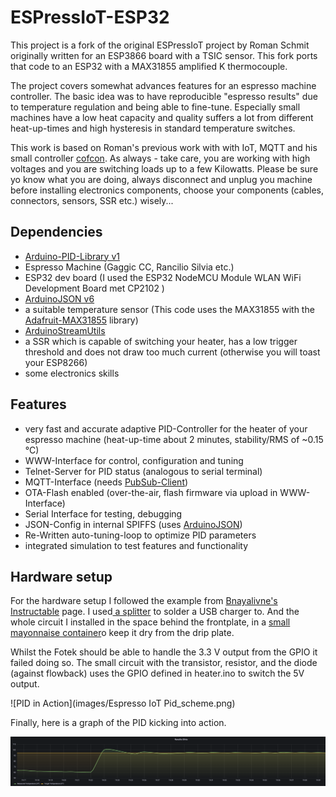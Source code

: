 

# ESPressIoT-ESP32

This project is a fork of the original ESPressIoT project by Roman
Schmit originally written for an  ESP3866 board with a TSIC
sensor. This fork ports that code to an ESP32 with a MAX31855
amplified K thermocouple.


The project covers somewhat advances features for an espresso machine
controller. The basic idea was to have reproducible "espresso results"
due to temperature regulation and being able to fine-tune. Especially
small machines have a low heat capacity and quality suffers a lot from
different heat-up-times and high hysteresis in standard temperature
switches.

This work is based on Roman's previous work with with IoT, MQTT and his
small controller [cofcon](https://github.com/Schm1tz1/cofcon). As
always - take care, you are working with high voltages and you are
switching loads up to a few Kilowatts. Please be sure yo know what you
are doing, always disconnect and unplug you machine before installing
electronics components, choose your components (cables, connectors,
sensors, SSR etc.) wisely...

## Dependencies
* [Arduino-PID-Library v1][1] 
* Espresso Machine (Gaggic CC, Rancilio Silvia etc.)
* ESP32 dev board (I used  the ESP32 NodeMCU Module WLAN WiFi Development Board met CP2102 )
* [ArduinoJSON v6][2]
* a suitable temperature sensor (This code uses the MAX31855 with the
  [Adafruit-MAX31855][3] library)
* [ArduinoStreamUtils][4]
* a SSR which is capable of switching your heater, has a low trigger threshold and does not draw too much current (otherwise you will toast your ESP8266)
* some electronics skills

## Features
* very fast and accurate adaptive PID-Controller for the heater of your espresso machine (heat-up-time about 2 minutes, stability/RMS of ~0.15 °C)
* WWW-Interface for control, configuration and tuning
* Telnet-Server for PID status (analogous to serial terminal)
* MQTT-Interface (needs [PubSub-Client][5])
* OTA-Flash enabled (over-the-air, flash firmware via upload in WWW-Interface)
* Serial Interface for testing, debugging
* JSON-Config in internal SPIFFS (uses [ArduinoJSON][2])
* Re-Written auto-tuning-loop to optimize PID parameters
* integrated simulation to test features and functionality


## Hardware setup


For the hardware setup I followed the example from [Bnayalivne's
Instructable](https://www.instructables.com/PID-Controlled-Thermostat-Using-ESP32-Applied-to-a/
"Bnayalivne's Instructable page") page. I used[ a
splitter](images/Splitter.jpg "image showing the splitter") to solder
a USB charger to. And the whole circuit I installed in the space
behind the frontplate, in a [small mayonnaise
container](images/ERP32-in-plastic-box.jpg)o keep it dry from the drip
plate.

Whilst the Fotek should be able to handle the 3.3 V output from the
GPIO it failed doing so. The small circuit with the transistor, resistor, and the
diode (against flowback) uses the GPIO defined in heater.ino  to switch the 5V output.
 
![PID in Action](images/Espresso IoT Pid_scheme.png)


Finally, here is a graph of the PID kicking into action.

![PID in Action](images/PID-in-Action.png)




[1]: https://github.com/br3ttb/Arduino-PID-Library
[2]: https://github.com/bblanchon/ArduinoJson 
[3]: https://github.com/adafruit/Adafruit-MAX31855-library
[4]: https://github.com/bblanchon/ArduinoStreamUtils/
[5]: https://github.com/knolleary/pubsubclient

